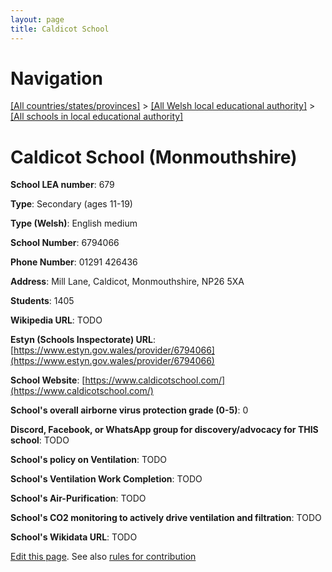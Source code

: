 ```yaml
---
layout: page
title: Caldicot School
---
```

# Navigation

[[All countries/states/provinces]](../../..) > [[All Welsh local educational authority]](../..) > [[All schools in local educational authority]](..)

# Caldicot School (Monmouthshire)

**School LEA number**: 679

**Type**: Secondary (ages 11-19)

**Type (Welsh)**: English medium

**School Number**: 6794066

**Phone Number**: 01291 426436

**Address**: Mill Lane, Caldicot, Monmouthshire, NP26 5XA

**Students**: 1405

**Wikipedia URL**: TODO

**Estyn (Schools Inspectorate) URL**: [https://www.estyn.gov.wales/provider/6794066](https://www.estyn.gov.wales/provider/6794066)

**School Website**: [https://www.caldicotschool.com/](https://www.caldicotschool.com/)

**School's overall airborne virus protection grade (0-5)**: 0

**Discord, Facebook, or WhatsApp group for discovery/advocacy for THIS school**: TODO

**School's policy on Ventilation**: TODO

**School's Ventilation Work Completion**: TODO

**School's Air-Purification**: TODO

**School's CO2 monitoring to actively drive ventilation and filtration**: TODO

**School's Wikidata URL**: TODO




[Edit this page](https://github.com/ventilate-schools/Wales/edit/prif/./Monmouthshire/Caldicot_School.md). See also [rules for contribution](../../../contribution-rules/)